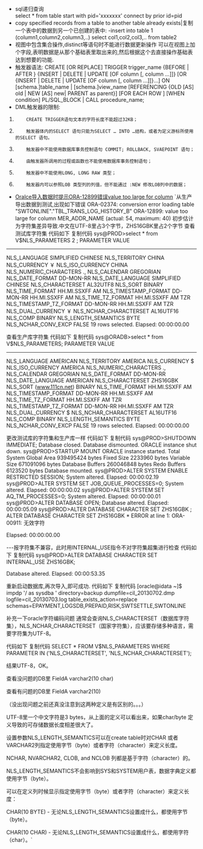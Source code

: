 - sql递归查询<br>
select * from table start with pid='xxxxxxx' connect by prior id=pid
- copy specified records from a table to another table already exists|复制一个表中的数据到另一个已创建的表中:
-insert into table 1 (column1,column2,column3,..) select col1,col2,col3,.. from table2 
- 视图中包含集合操作,distinct等语句时不能进行数据更新操作
可以在视图上加个字段,表明数据是从那个基础表里取出来的,然后根据这个去直接操作基础表达到想要的功能.
- 触发器语法:
CREATE [OR REPLACE] TRIGGER trigger_name
{BEFORE | AFTER }
{INSERT | DELETE | UPDATE [OF column [, column …]]}
[OR {INSERT | DELETE | UPDATE [OF column [, column …]]}...]
ON [schema.]table_name | [schema.]view_name 
[REFERENCING {OLD [AS] old | NEW [AS] new| PARENT as parent}]
[FOR EACH ROW ]
[WHEN condition]
PL/SQL_BLOCK | CALL procedure_name;
- DML触发器的限制:
1.         CREATE TRIGGER语句文本的字符长度不能超过32KB；

2.         触发器体内的SELECT 语句只能为SELECT … INTO …结构，或者为定义游标所使用的SELECT 语句。

3.         触发器中不能使用数据库事务控制语句 COMMIT; ROLLBACK, SVAEPOINT 语句；

4.         由触发器所调用的过程或函数也不能使用数据库事务控制语句；

5.         触发器中不能使用LONG, LONG RAW 类型；
6.         触发器内可以参照LOB 类型列的列值，但不能通过 :NEW 修改LOB列中的数据；
- [ Oralce导入数据时提示ORA-12899错误value too large for column](http://blog.csdn.net/lyb3290/article/details/53758884) 
      `从生产导出数据到测试,出现如下错误
ORA-02374: conversion error loading table "SWTONLINE"."TBL_TRANS_LOG_HISTORY_B"
 ORA-12899: value too large for column MER_ADDR_NAME (actual: 54, maximum: 40)
初步估计为字符集差异导致.中文在UTF-8里占3个字节，ZHS16GBK里占2个字节
查看测试库字符集
 代码如下 复制代码
sys@PROD>select * from V$NLS_PARAMETERS
   2  ;
PARAMETER                                                        VALUE
 ---------------------------------------------------------------- ----------------------------------------
 NLS_LANGUAGE                                                     SIMPLIFIED CHINESE
 NLS_TERRITORY                                                    CHINA
 NLS_CURRENCY                                                     ￥
NLS_ISO_CURRENCY                                                 CHINA
 NLS_NUMERIC_CHARACTERS                                           .,
 NLS_CALENDAR                                                     GREGORIAN
 NLS_DATE_FORMAT                                                  DD-MON-RR
 NLS_DATE_LANGUAGE                                                SIMPLIFIED CHINESE
 NLS_CHARACTERSET                                                 AL32UTF8
 NLS_SORT                                                         BINARY
 NLS_TIME_FORMAT                                                  HH.MI.SSXFF AM
 NLS_TIMESTAMP_FORMAT                                             DD-MON-RR HH.MI.SSXFF AM
 NLS_TIME_TZ_FORMAT                                               HH.MI.SSXFF AM TZR
 NLS_TIMESTAMP_TZ_FORMAT                                          DD-MON-RR HH.MI.SSXFF AM TZR
 NLS_DUAL_CURRENCY                                                ￥
NLS_NCHAR_CHARACTERSET                                           AL16UTF16
 NLS_COMP                                                         BINARY
 NLS_LENGTH_SEMANTICS                                             BYTE
 NLS_NCHAR_CONV_EXCP                                              FALSE
19 rows selected.
Elapsed: 00:00:00.00
 
查看生产库字符集
 代码如下 复制代码
sys@ORADB>select * from V$NLS_PARAMETERS;
PARAMETER                                                        VALUE
 ---------------------------------------------------------------- ----------------------------------------
 NLS_LANGUAGE                                                     AMERICAN
 NLS_TERRITORY                                                    AMERICA
 NLS_CURRENCY                                                     $
 NLS_ISO_CURRENCY                                                 AMERICA
 NLS_NUMERIC_CHARACTERS                                           .,
 NLS_CALENDAR                                                     GREGORIAN
 NLS_DATE_FORMAT                                                  DD-MON-RR
 NLS_DATE_LANGUAGE                                                AMERICAN
 NLS_CHARACTERSET                                                 ZHS16GBK
 NLS_SORT                               (www.111cn.net)                          BINARY
 NLS_TIME_FORMAT                                                  HH.MI.SSXFF AM
 NLS_TIMESTAMP_FORMAT                                             DD-MON-RR HH.MI.SSXFF AM
 NLS_TIME_TZ_FORMAT                                               HH.MI.SSXFF AM TZR
 NLS_TIMESTAMP_TZ_FORMAT                                          DD-MON-RR HH.MI.SSXFF AM TZR
 NLS_DUAL_CURRENCY                                                $
 NLS_NCHAR_CHARACTERSET                                           AL16UTF16
 NLS_COMP                                                         BINARY
 NLS_LENGTH_SEMANTICS                                             BYTE
 NLS_NCHAR_CONV_EXCP                                              FALSE
19 rows selected.
Elapsed: 00:00:00.00
 
更改测试库的字符集和生产库一样
 代码如下 复制代码
sys@PROD>SHUTDOWN IMMEDIATE;
 Database closed.
 Database dismounted.
 ORACLE instance shut down.
 sys@PROD>STARTUP MOUNT
 ORACLE instance started.
Total System Global Area  939495424 bytes
 Fixed Size                  2233960 bytes
 Variable Size             671091096 bytes
 Database Buffers          260046848 bytes
 Redo Buffers                6123520 bytes
 Database mounted.
 sys@PROD>ALTER SYSTEM ENABLE RESTRICTED SESSION;
System altered.
Elapsed: 00:00:02.19
 sys@PROD>ALTER SYSTEM SET JOB_QUEUE_PROCESSES=0;
System altered.
Elapsed: 00:00:00.02
 sys@PROD>ALTER SYSTEM SET AQ_TM_PROCESSES=0;
System altered.
Elapsed: 00:00:00.01
 sys@PROD>ALTER DATABASE OPEN;
Database altered.
Elapsed: 00:00:05.09
 sys@PROD>ALTER DATABASE ﻿CHARACTER SET ZHS16GBK ;
 ALTER DATABASE ﻿CHARACTER SET ZHS16GBK
                *
 ERROR at line 1:
 ORA-00911: 无效字符

Elapsed: 00:00:00.00
 
---报字符集不兼容，此时用INTERNAL_USE指令不对字符集超集进行检查
 代码如下 复制代码
sys@PROD>ALTER DATABASE CHARACTER SET INTERNAL_USE ZHS16GBK;

 Database altered.
Elapsed: 00:00:53.35
 
重新启动数据库,再次导入,即可成功.
 代码如下 复制代码
[oracle@idata ~]$  impdp  '/ as sysdba ' directory=backup dumpfile=cil_20130702.dmp logfile=cil_20130703.log table_exists_action=replace schemas=EPAYMENT,LOGSDB,PREPAID,RISK,SWTSETTLE,SWTONLINE
 
补充一下oracle字符编码问题
通常会查询NLS_CHARACTERSET（数据库字符集），NLS_NCHAR_CHARACTERSET（国家字符集），应该要存储多种语言，需要字符集为UTF-8。
 
 代码如下 复制代码 
SELECT * FROM V$NLS_PARAMETERS WHERE PARAMETER IN ('NLS_CHARACTERSET', 'NLS_NCHAR_CHARACTERSET');
 
 
结果UTF-8，OK。
 
查看没问题的DB里 FieldA varchar2(10 char)
  
查看有问题的DB里 FieldA varchar2(10)
  
（没出现问题之前还真没注意到这两种定义是有区别的。。。）
 
UTF-8里一个中文字符是3 bytes，从上面的定义可以看出来，如果char/byte 定义导致的可存储数据长度相差很大了。
 
设置参数NLS_LENGTH_SEMANTICS可以在create table时对CHAR 或者VARCHAR2列指定使用字节（byte）或者字符（character）来定义长度。
 
NCHAR, NVARCHAR2, CLOB, and NCLOB 列都是基于字符（character）的。
 
NLS_LENGTH_SEMANTICS不会影响到SYS和SYSTEM用户表，数据字典定义都使用字节（byte）。
 
可以在定义列时候显示指定使用字节（byte）或者字符（character）来定义长度：
 
CHAR(10 BYTE)  - 无论NLS_LENGTH_SEMANTICS设置成什么，都使用字节（byte）。
 
CHAR(10 CHAR) - 无论NLS_LENGTH_SEMANTICS设置成什么，都使用字符（char）。`
